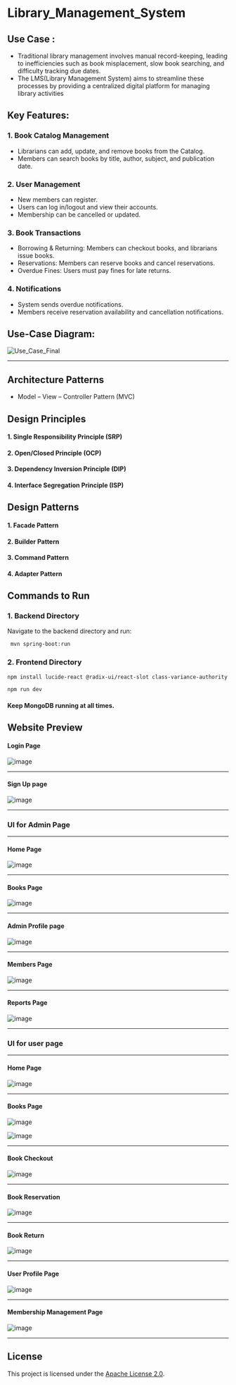 # Library_Management_System


## Use Case :
- Traditional library management involves manual record-keeping, leading to inefficiencies such as book misplacement, slow book searching, and difficulty tracking due dates.
- The LMS(Library Management System) aims to streamline these processes by providing a centralized digital platform for managing library activities





## Key Features:
### 1. Book Catalog Management
- Librarians can add, update, and remove books from the Catalog.
- Members can search books by title, author, subject, and publication date.
### 2. User Management
- New members can register.
- Users can log in/logout and view their accounts.
- Membership can be cancelled or updated.
### 3. Book Transactions
- Borrowing & Returning: Members can checkout books, and librarians issue books.
- Reservations: Members can reserve books and cancel reservations.
- Overdue Fines: Users must pay fines for late returns.
### 4. Notifications
- System sends overdue notifications.
- Members receive reservation availability and cancellation notifications.

## Use-Case Diagram:
![Use_Case_Final](https://github.com/user-attachments/assets/88baf129-15e3-4667-8563-a4260a194bd7)

________________________________________________________________________________
## Architecture Patterns
- Model – View – Controller Pattern (MVC)

## Design Principles
#### 1. Single Responsibility Principle (SRP)
#### 2. Open/Closed Principle (OCP)
#### 3. Dependency Inversion Principle (DIP)
#### 4. Interface Segregation Principle (ISP)

## Design Patterns
#### 1. Facade Pattern
#### 2. Builder Pattern
#### 3. Command Pattern
#### 4. Adapter Pattern

## Commands to Run


### 1. Backend Directory

Navigate to the backend directory and run:

 ```bash 
  mvn spring-boot:run   
```

### 2. Frontend Directory
 ```bash 
npm install lucide-react @radix-ui/react-slot class-variance-authority clsx tailwindcss-animate --legacy-peer-deps
```

```bash
npm run dev
```

#### Keep MongoDB running at all times.

## Website Preview

#### Login Page

![image](https://github.com/user-attachments/assets/b68d1507-e0ee-4afb-9737-55588df646cf)

_________________________________________________________________
#### Sign Up page

![image](https://github.com/user-attachments/assets/534fe1be-bc5f-4ade-833e-963e0212a592)
_________________________________________________________________
### UI for Admin Page 
_________________________________________________________________
#### Home Page
![image](https://github.com/user-attachments/assets/5f6e4821-b342-4f65-a806-64a3c5040b08)

_________________________________________________________________
#### Books Page
![image](https://github.com/user-attachments/assets/67e20e49-df57-40f2-9b2b-ff1417a467d1)

_________________________________________________________________
#### Admin Profile page
![image](https://github.com/user-attachments/assets/814c401f-f8b6-48f3-9e62-a830818e08f8)

_________________________________________________________________
#### Members Page
![image](https://github.com/user-attachments/assets/4a652610-efff-40b7-a152-294527af14ed)

_________________________________________________________________
#### Reports Page
![image](https://github.com/user-attachments/assets/33b7d9b4-5c3e-4a72-a7da-8fa0299992aa)

_________________________________________________________________
### UI for user page
_________________________________________________________________

#### Home Page
![image](https://github.com/user-attachments/assets/e60928b3-98a1-4824-bef0-4c8a7d8d732b)

_________________________________________________________________
#### Books Page
![image](https://github.com/user-attachments/assets/9723b84b-0ad6-4c8d-965c-e7dd1a2827ec)


![image](https://github.com/user-attachments/assets/f87c621a-b0cc-474c-8796-a981e22519ad)

_________________________________________________________________
#### Book Checkout
![image](https://github.com/user-attachments/assets/ee4b308a-2c9d-4f17-9224-ebdef0f3897a)

_________________________________________________________________
#### Book Reservation
![image](https://github.com/user-attachments/assets/07ac794f-8dcb-48f3-b886-69018a651e9e)

_________________________________________________________________
#### Book Return
![image](https://github.com/user-attachments/assets/6c7c6dc3-e8ef-473a-9f12-4c138381c92e)

_________________________________________________________________
#### User Profile Page 
![image](https://github.com/user-attachments/assets/ddf50c54-8cc8-456b-9349-a5e9d63b1593)

_________________________________________________________________
#### Membership Management Page
![image](https://github.com/user-attachments/assets/f50401e3-8d04-4e99-81e1-72c021eaa5e0)

_________________________________________________________________

## License

This project is licensed under the [Apache License 2.0](LICENSE).



